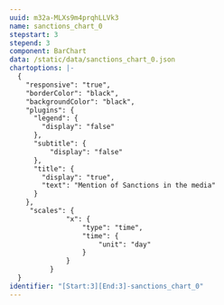 ```yaml
---
uuid: m32a-MLXs9m4prqhLLVk3
name: sanctions_chart_0
stepstart: 3
stepend: 3
component: BarChart
data: /static/data/sanctions_chart_0.json
chartoptions: |-
  {
    "responsive": "true",
    "borderColor": "black",
    "backgroundColor": "black",
    "plugins": {
      "legend": {
        "display": "false"
      },
      "subtitle": {
          "display": "false"
      },
      "title": {
        "display": "true",
        "text": "Mention of Sanctions in the media"
      }
    },
     "scales": {
              "x": {
                  "type": "time",
                  "time": {
                      "unit": "day"
                  }
              }
          }
  }
identifier: "[Start:3][End:3]-sanctions_chart_0"
---
```

